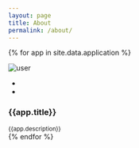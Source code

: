 ```yaml
---
layout: page
title: About
permalink: /about/
---
```


{% for app in site.data.application %}
<div class="col-lg-4 col-md-6">
    <div class="card">
        <div class="el-card-item">
            <div class="el-card-avatar el-overlay-1"> <img src="../assets/images/big/img1.jpg" alt="user" />
                <div class="el-overlay">
                    <ul class="el-info">
                        <li><a class="btn default btn-outline image-popup-vertical-fit" href="../assets/images/users/1.jpg"><i class="icon-magnifier"></i></a></li>
                        <li><a class="btn default btn-outline" href="javascript:void(0);"><i class="icon-link"></i></a></li>
                    </ul>
                </div>
            </div>
            <div class="el-card-content">
                <h3 class="box-title">{{app.title}}</h3> <small>{{app.description}}</small>
                <br/> </div>
        </div>
    </div>
</div>
{% endfor %}